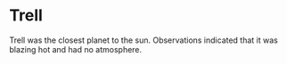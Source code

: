 # Trell

<meta property="og:description" content="Trell was the closest planet to the sun in the Abrecis system.">

Trell was the closest planet to the sun. Observations indicated that it was blazing hot and had no atmosphere.